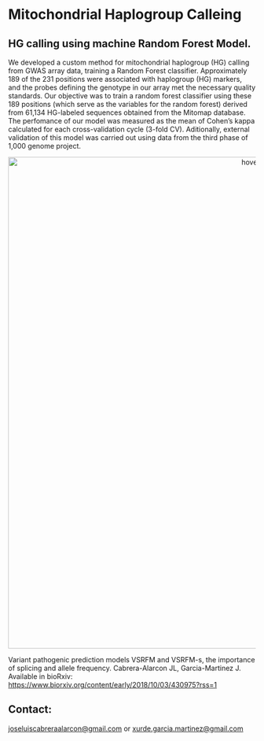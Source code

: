 # Mitochondrial Haplogroup Calleing
## HG calling using machine Random Forest Model.

We developed a custom method for mitochondrial haplogroup (HG) calling from GWAS array data, training a Random Forest classifier. Approximately 189 of the 231 positions were associated with haplogroup (HG) markers, and the probes defining the genotype in our array met the necessary quality standards. Our objective was to train a random forest classifier using these 189 positions (which serve as the variables for the random forest) derived from 61,134 HG-labeled sequences obtained from the Mitomap database. The perfomance of our model was measured as the mean of Cohen’s kappa calculated for each cross-validation cycle (3-fold CV). Aditionally, external validation of this model was carried out using data from the third phase of 1,000 genome project.

<p align="center">
  <img src="https://github.com/Cabrera-alarcon/VSRFM/blob/VSRFM/ROC_curves.png" width="1000" title="hover text">
</p>


Variant pathogenic prediction models VSRFM and VSRFM-s, the importance of splicing and allele frequency. Cabrera-Alarcon JL, Garcia-Martinez J. Available in bioRxiv: https://www.biorxiv.org/content/early/2018/10/03/430975?rss=1

## Contact: 
joseluiscabreraalarcon@gmail.com or xurde.garcia.martinez@gmail.com 

